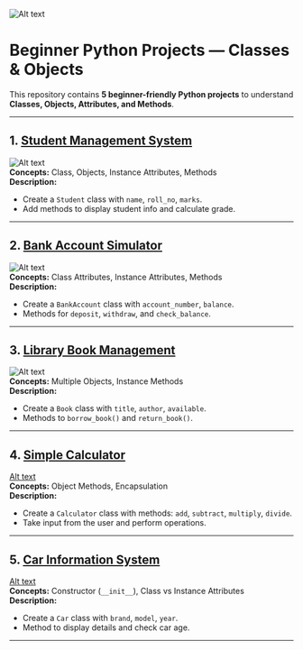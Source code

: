 
![Alt text](https://tse2.mm.bing.net/th/id/OIP.ESJw7FZasQjL_GbMgBc8igHaDl?pid=Api&P=0&h=180)

# Beginner Python Projects — Classes & Objects

This repository contains **5 beginner-friendly Python projects** to understand **Classes, Objects, Attributes, and Methods**.

---

## 1. [Student Management System](student_management_system.py)  
![Alt text](https://tse2.mm.bing.net/th/id/OIP.-8KDcaFyXvaTqZUrG1OqrAHaDQ?pid=Api&P=0&h=180)  
**Concepts:** Class, Objects, Instance Attributes, Methods  
**Description:**                                                           
                                                       
- Create a `Student` class with `name`, `roll_no`, `marks`.                           
- Add methods to display student info and calculate grade.

---

## 2. [Bank Account Simulator](bank_account_simulator.py)
![Alt text](https://tse3.mm.bing.net/th/id/OIP.DZN0VC1I2eJzm-0-UvbvsQHaHa?pid=Api&P=0&h=180)  
**Concepts:** Class Attributes, Instance Attributes, Methods  
**Description:**  
- Create a `BankAccount` class with `account_number`, `balance`. 
- Methods for `deposit`, `withdraw`, and `check_balance`.

---

## 3. [Library Book Management](library_book_management.py)
![Alt text](https://tse2.mm.bing.net/th/id/OIP.GyVnb_dZqzqTMR-yRwB8zQHaD4?pid=Api&P=0&h=180)  
**Concepts:** Multiple Objects, Instance Methods  
**Description:**  
- Create a `Book` class with `title`, `author`, `available`.  
- Methods to `borrow_book()` and `return_book()`.

---

## 4. [Simple Calculator](simple_calculator.py)
[Alt text](https://tse4.mm.bing.net/th/id/OIP.yfeEgNMMByfiRbKpfinP_AHaD4?pid=Api&P=0&h=180)  
**Concepts:** Object Methods, Encapsulation  
**Description:**  
- Create a `Calculator` class with methods: `add`, `subtract`, `multiply`, `divide`.  
- Take input from the user and perform operations.

---

## 5. [Car Information System](car_information_system.py)
[Alt text](https://tse2.mm.bing.net/th/id/OIP.jt7FRvVHZ09X3OwixLL8-wHaEK?pid=Api&P=0&h=180)  
**Concepts:** Constructor (`__init__`), Class vs Instance Attributes  
**Description:**  
- Create a `Car` class with `brand`, `model`, `year`.  
- Method to display details and check car age.

---



